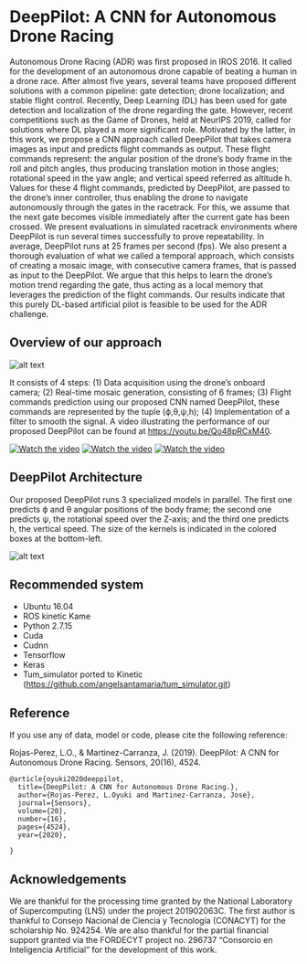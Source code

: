 # DeepPilot: A CNN for Autonomous Drone Racing

Autonomous Drone Racing (ADR) was first proposed in IROS 2016. It called for the development of an autonomous drone capable of beating a human in a drone race. After almost five years, several teams have proposed different solutions with a common pipeline: gate detection; drone localization; and stable flight control. Recently, Deep Learning (DL) has been used for gate detection and localization of the drone regarding the gate. However, recent competitions such as the Game of Drones, held at NeurIPS 2019, called for solutions where DL played a more significant role. Motivated by the latter, in this work, we propose a CNN approach called DeepPilot that takes camera images as input and predicts flight commands as output. These flight commands represent: the angular position of the drone’s body frame in the roll and pitch angles, thus producing translation motion in those angles; rotational speed in the yaw angle; and vertical speed referred as altitude h. Values for these 4 flight commands, predicted by DeepPilot, are passed to the drone’s inner controller, thus enabling the drone to navigate autonomously through the gates in the racetrack. For this, we assume that the next gate becomes visible immediately after the current gate has been crossed. We present evaluations in simulated racetrack environments where DeepPilot is run several times successfully to prove repeatability. In average, DeepPilot runs at 25 frames per second (fps). We also present a thorough evaluation of what we called a temporal approach, which consists of creating a mosaic image, with consecutive camera frames, that is passed as input to the DeepPilot. We argue that this helps to learn the drone’s motion trend regarding the gate, thus acting as a local memory that leverages the prediction of the flight commands. Our results indicate that this purely DL-based artificial pilot is feasible to be used for the ADR challenge.

## Overview of our approach

![alt text](https://github.com/QuetzalCpp/DeepPilot/blob/master/images/overview_approach.jpg)

It consists of 4 steps: (1) Data acquisition using the drone’s onboard camera; (2) Real-time mosaic generation, consisting of 6 frames; (3) Flight commands prediction using our proposed CNN named DeepPilot, these commands are represented by the tuple (ϕ,θ,ψ,h); (4) Implementation of a filter to smooth the signal. A video illustrating the performance of our proposed DeepPilot can be found at https://youtu.be/Qo48pRCxM40.

[![Watch the video](https://i9.ytimg.com/vi/YD5oqe8DelE/mq1.jpg?sqp=COCt0_kF&rs=AOn4CLDaF68MYig0YzuYo4j69i4LAhMH_w)](https://www.youtube.com/watch?v=YD5oqe8DelE)
[![Watch the video](https://i9.ytimg.com/vi/YD5oqe8DelE/mq2.jpg?sqp=COCt0_kF&rs=AOn4CLC7MXWHPWOAqlvyi7S3XoJCjyNkCw)](https://www.youtube.com/watch?v=YD5oqe8DelE)
[![Watch the video](https://i9.ytimg.com/vi/YD5oqe8DelE/mq3.jpg?sqp=COCt0_kF&rs=AOn4CLALymXsHMEkw7ccui0UE9yMRHh7ag)](https://www.youtube.com/watch?v=YD5oqe8DelE)


## DeepPilot Architecture
Our proposed DeepPilot runs 3 specialized models in parallel. The first one predicts ϕ and θ angular positions of the body frame; the second one predicts ψ, the rotational speed over the Z-axis; and the third one predicts h, the vertical speed. The size of the kernels is indicated in the colored boxes at the bottom-left.

![alt text](https://github.com/QuetzalCpp/DeepPilot/blob/master/images/DeepPilot_architecture.jpg)

## Recommended system
- Ubuntu 16.04
- ROS kinetic Kame
- Python 2.7.15
- Cuda 
- Cudnn
- Tensorflow 
- Keras
- Tum_simulator ported to Kinetic (https://github.com/angelsantamaria/tum_simulator.git)

## Reference
If you use any of data, model or code, please cite the following reference:

Rojas-Perez, L.O., & Martinez-Carranza, J. (2019). DeepPilot: A CNN for Autonomous Drone Racing. Sensors, 20(16), 4524.
```
@article{oyuki2020deeppilot,
  title={DeepPilot: A CNN for Autonomous Drone Racing.},
  author={Rojas-Perez, L.Oyuki and Martinez-Carranza, Jose},
  journal={Sensors},
  volume={20},
  number={16},
  pages={4524},
  year={2020},
  
}
```
 ## Acknowledgements
We are thankful for the processing time granted by the National Laboratory of Supercomputing (LNS) under the project 201902063C. The first author is thankful to Consejo Nacional de Ciencia y Tecnología (CONACYT) for the scholarship No. 924254. We are also thankful for the partial financial support granted via the FORDECYT project no. 296737 “Consorcio en Inteligencia Artificial” for the development of this work.


